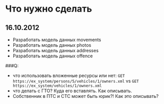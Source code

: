 # Что нужно сделать

## 16.10.2012

  * Разработать модель данных movements
  * Разработать модель данных photos
  * Разработать модель данных addresses
  * Разработать модель данных offence

###Q:
  * что использовать вложенные ресурсы или нет:
  `GET https://ex_system/persons/5/vehicles/1/owners.xml` vs `GET https://ex_system/vehicles/1/owners.xml`
  * что делать с ГТО? Куда его вставлять. Как описывать.
  * Собственник в ПТС и СТС может быть юрик?! Как это описывать?
